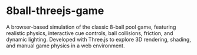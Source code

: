 # 8ball-threejs-game
A browser-based simulation of the classic 8-ball pool game, featuring realistic physics, interactive cue controls, ball collisions, friction, and dynamic lighting. Developed with Three.js to explore 3D rendering, shading, and manual game physics in a web environment.
